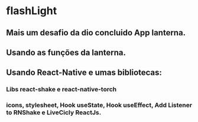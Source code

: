 # flashLight

## Mais um desafio da dio concluido App lanterna.
## Usando as funções da lanterna.
## Usando React-Native e umas bibliotecas:
### Libs react-shake e react-native-torch
### icons, stylesheet, Hook useState, Hook useEffect, Add Listener to RNShake e LiveCicly ReactJs.
